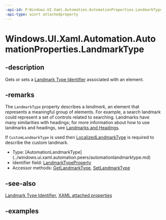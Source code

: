 ```yaml
---
-api-id: P:Windows.UI.Xaml.Automation.AutomationProperties.LandmarkType
-api-type: winrt attachedproperty
---
```


# Windows.UI.Xaml.Automation.AutomationProperties.LandmarkType

<!--
see GetLandmarkType, and SetLandmarkType
-->

## -description

Gets or sets a [Landmark Type Identifier](/windows/desktop/WinAuto/landmark-type-identifiers) associated with an element.

## -remarks

The `LandmarkType` property describes a *landmark*, an element that represents a meaningful group of elements. For example, a search landmark could represent a set of controls related to searching. Landmarks have many similarities with headings; for more information about how to use landmarks and headings, see [Landmarks and Headings](/windows/uwp/design/accessibility/landmarks-and-headings).

If `CustomLandmarkType` is used then [LocalizedLandmarkType](automationproperties_localizedlandmarktype.md) is required to describe the custom landmark.

<ul><li>Type: [AutomationLandmarkType](../windows.ui.xaml.automation.peers/automationlandmarktype.md)</li><li>Identifier field: <a href="/uwp/api/windows.ui.xaml.automation.automationproperties.landmarktypeproperty">LandmarkTypeProperty</a></li><li>Accessor methods: <a href="/uwp/api/windows.ui.xaml.automation.automationproperties.getlandmarktype">GetLandmarkType</a>, <a href="/uwp/api/windows.ui.xaml.automation.automationproperties.setlandmarktype">SetLandmarkType</a></li></ul>

## -see-also

[Landmark Type Identifier](/windows/desktop/WinAuto/landmark-type-identifiers), [XAML attached properties](/windows/uwp/xaml-platform/attached-properties-overview)

## -examples
